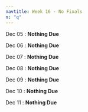 ```yaml
---
navtitle: Week 16 - No Finals
n: "q"
---
```


Dec 05
: **Nothing Due**

Dec 06
: **Nothing Due**

Dec 07
: **Nothing Due**

Dec 08
: **Nothing Due**

Dec 09
: **Nothing Due**

Dec 10
: **Nothing Due**

Dec 11
: **Nothing Due**

